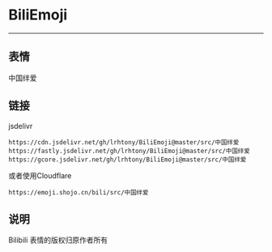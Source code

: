 # BiliEmoji
---
## 表情
中国绊爱
## 链接
jsdelivr
```
https://cdn.jsdelivr.net/gh/lrhtony/BiliEmoji@master/src/中国绊爱
https://fastly.jsdelivr.net/gh/lrhtony/BiliEmoji@master/src/中国绊爱
https://gcore.jsdelivr.net/gh/lrhtony/BiliEmoji@master/src/中国绊爱
```
或者使用Cloudflare
```
https://emoji.shojo.cn/bili/src/中国绊爱
```
## 说明
Bilibili 表情的版权归原作者所有
